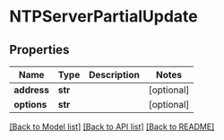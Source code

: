 # NTPServerPartialUpdate

## Properties

Name | Type | Description | Notes
------------ | ------------- | ------------- | -------------
**address** | **str** |  | [optional] 
**options** | **str** |  | [optional] 

[[Back to Model list]](../#documentation-for-models) [[Back to API list]](../#documentation-for-api-endpoints) [[Back to README]](../)


